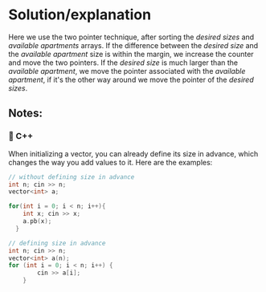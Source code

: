 # Solution/explanation
Here we use the two pointer technique, after sorting the *desired sizes* and *available apartments* arrays. If the difference between the *desired size* and the *available apartment* size is within the margin, we increase the counter and move the two pointers. If the *desired size* is much larger than the *available apartment*, we move the pointer associated with the *available apartment*, if it's the other way around we move the pointer of the *desired sizes*.
## Notes:

### 🔵 C++
When initializing a vector, you can already define its size in advance, which changes the way you add values to it. Here are the examples:
```cpp
// without defining size in advance
int n; cin >> n;
vector<int> a;

for(int i = 0; i < n; i++){
    int x; cin >> x;
    a.pb(x);
  }

// defining size in advance
int n; cin >> n;
vector<int> a(n);
for (int i = 0; i < n; i++) {
        cin >> a[i];
    }
```
